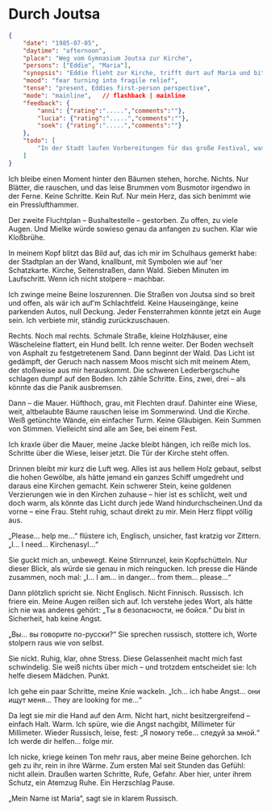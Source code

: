 # Durch Joutsa

```json
{
    "date": "1985-07-05",
    "daytime": "afternoon",
    "place": "Weg vom Gymnasium Joutsa zur Kirche",
    "persons": ["Eddie", "Maria"],
    "synopsis": "Eddie flieht zur Kirche, trifft dort auf Maria und bittet um Kirchenasyl. Maria spricht Russisch und verspricht ihr Hilfe.",
    "mood": "fear turning into fragile relief",
    "tense": "present, Eddies first-person perspective",
    "mode": "mainline",   // flashback | mainline
    "feedback": {
        "anni": {"rating":".....","comments":""},
        "lucia": {"rating":".....","comments":""},
        "soek": {"rating":".....","comments":""}
    },
    "todo": [
        "In der Stadt laufen Vorbereitungen für das große Festival, was in etwa einer Woche starten wird. Eddie überlegt kurz, ob einer der Fahrer sie mitnehmen könnte, verwirft die Ideen aber schließlich - Nein, Festival ist abgewählt, die Augenzeugen können sich nicht daran erinnern. Es stört den Fluss."
    ]
}
```

Ich bleibe einen Moment hinter den Bäumen stehen, horche. Nichts. Nur Blätter, die rauschen, und das leise Brummen vom Busmotor irgendwo in der Ferne. Keine Schritte. Kein Ruf. Nur mein Herz, das sich benimmt wie ein Presslufthammer.

Der zweite Fluchtplan – Bushaltestelle – gestorben. Zu offen, zu viele Augen. Und Mielke würde sowieso genau da anfangen zu suchen. Klar wie Kloßbrühe.

In meinem Kopf blitzt das Bild auf, das ich mir im Schulhaus gemerkt habe: der Stadtplan an der Wand, knallbunt, mit Symbolen wie auf ’ner Schatzkarte. Kirche, Seitenstraßen, dann Wald. Sieben Minuten im Laufschritt. Wenn ich nicht stolpere – machbar.

Ich zwinge meine Beine loszurennen. Die Straßen von Joutsa sind so breit und offen, als wär ich auf’m Schlachtfeld. Keine Hauseingänge, keine parkenden Autos, null Deckung. Jeder Fensterrahmen könnte jetzt ein Auge sein. Ich verbiete mir, ständig zurückzuschauen.

Rechts. Noch mal rechts. Schmale Straße, kleine Holzhäuser, eine Wäscheleine flattert, ein Hund bellt. Ich renne weiter. Der Boden wechselt von Asphalt zu festgetretenem Sand. Dann beginnt der Wald. Das Licht ist gedämpft, der Geruch nach nassem Moos mischt sich mit meinem Atem, der stoßweise aus mir herauskommt. Die schweren Lederbergschuhe schlagen dumpf auf den Boden. Ich zähle Schritte. Eins, zwei, drei – als könnte das die Panik ausbremsen.

Dann – die Mauer. Hüfthoch, grau, mit Flechten drauf. Dahinter eine Wiese, weit, altbelaubte Bäume rauschen leise im Sommerwind. Und die Kirche. Weiß getünchte Wände, ein einfacher Turm. Keine Gläubigen. Kein Summen von Stimmen. Vielleicht sind alle am See, bei einem Fest.

Ich kraxle über die Mauer, meine Jacke bleibt hängen, ich reiße mich los. Schritte über die Wiese, leiser jetzt. Die Tür der Kirche steht offen.

Drinnen bleibt mir kurz die Luft weg. Alles ist aus hellem Holz gebaut, selbst die hohen Gewölbe, als hätte jemand ein ganzes Schiff umgedreht und daraus eine Kirchen gemacht. Kein schwerer Stein, keine goldenen Verzierungen wie in den Kirchen zuhause – hier ist es schlicht, weit und doch warm, als könnte das Licht durch jede Wand hindurchscheinen.Und da vorne – eine Frau. Steht ruhig, schaut direkt zu mir. Mein Herz flippt völlig aus.

„Please… help me…“ flüstere ich, Englisch, unsicher, fast kratzig vor Zittern. „I… I need… Kirchenasyl…“

Sie guckt mich an, unbewegt. Keine Stirnrunzel, kein Kopfschütteln. Nur dieser Blick, als würde sie genau in mich reingucken. Ich presse die Hände zusammen, noch mal: „I… I am… in danger… from them… please…“

Dann plötzlich spricht sie. Nicht Englisch. Nicht Finnisch. Russisch. Ich friere ein. Meine Augen reißen sich auf. Ich verstehe jedes Wort, als hätte ich nie was anderes gehört: „Ты в безопасности, не бойся.“ Du bist in Sicherheit, hab keine Angst.

„Вы… вы говорите по-русски?“ Sie sprechen russisch, stottere ich, Worte stolpern raus wie von selbst.

Sie nickt. Ruhig, klar, ohne Stress. Diese Gelassenheit macht mich fast schwindelig. Sie weiß nichts über mich – und trotzdem entscheidet sie: Ich helfe diesem Mädchen. Punkt.

Ich gehe ein paar Schritte, meine Knie wackeln. „Ich… ich habe Angst… они ищут меня… They are looking for me…“

Da legt sie mir die Hand auf den Arm. Nicht hart, nicht besitzergreifend – einfach Halt. Warm. Ich spüre, wie die Angst nachgibt, Millimeter für Millimeter. Wieder Russisch, leise, fest: „Я помогу тебе… следуй за мной.“ Ich werde dir helfen… folge mir.

Ich nicke, kriege keinen Ton mehr raus, aber meine Beine gehorchen. Ich geh zu ihr, rein in ihre Wärme. Zum ersten Mal seit Stunden das Gefühl: nicht allein. Draußen warten Schritte, Rufe, Gefahr. Aber hier, unter ihrem Schutz, ein Atemzug Ruhe. Ein Herzschlag Pause.

„Mein Name ist Maria“, sagt sie in klarem Russisch.
